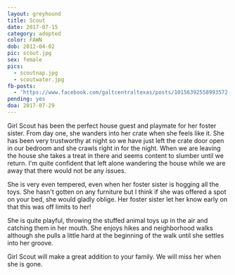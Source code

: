 ```yaml
---
layout: greyhound
title: Scout
date: 2017-07-15
category: adopted
color: FAWN
dob: 2012-04-02
pic: scout.jpg
sex: female
pics:
  - scoutnap.jpg
  - scoutwater.jpg
fb-posts:
  - 'https://www.facebook.com/galtcentraltexas/posts/10156392558993572'
pending: yes
doa: 2017-07-29
---
```


Girl Scout has been the perfect house guest and playmate for her foster sister.
From day one, she wanders into her crate when she feels like it.  She has been very trustworthy at night so we have just left the crate door open in our bedroom and she crawls right in for the night.  When we are leaving the house she takes a treat in there and seems content to slumber until we return.  I'm quite confident that left alone wandering the house while we are away that there would not be any issues.

She is very even tempered, even when her foster sister is hogging all the toys. She hasn't gotten on any furniture but I think if she was offered a spot on your bed, she would gladly oblige.  Her foster sister let her know early on that this was off limits to her!

She is quite playful, throwing the stuffed animal toys up in the air and catching them in her mouth.  She enjoys hikes and neighborhood walks although she pulls a little hard at the beginning of the walk until she settles into her groove.

Girl Scout will make a great addition to your family. We will miss her when she is gone.
